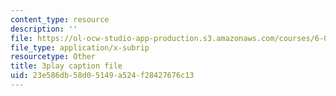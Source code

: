 ```yaml
---
content_type: resource
description: ''
file: https://ol-ocw-studio-app-production.s3.amazonaws.com/courses/6-004-computation-structures-spring-2017/23e586db58d05149a524f28427676c13_CLiy3m2Jt-M.vtt
file_type: application/x-subrip
resourcetype: Other
title: 3play caption file
uid: 23e586db-58d0-5149-a524-f28427676c13
---
```

